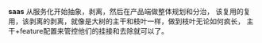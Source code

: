**saas**
从服务化开始抽象，剥离，然后在产品端做整体规划和分治， 该复用的复用，该剥离的剥离，就像是大树的主干和枝叶一样，做到枝叶无论如何疯长， 主干+feature配置来管控他们的挂接和去除就可以了。

